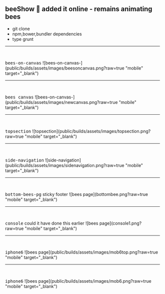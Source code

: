 ## beeShow  :honeybee:   added it online - remains animating bees


- git clone
- npm,bower,bundler dependencies
- type grunt



  
<hr />
  
  <br />
  
  <kbd>bees-on-canvas</kbd>
  ![bees-on-canvas-](public/builds/assets/images/beesoncanvas.png?raw=true "mobile" target="_blank")
  
  
  <hr />
   <br />
  
  <kbd>bees canvas</kbd>
  ![bees-on-canvas-](public/builds/assets/images/newcanvas.png?raw=true "mobile" target="_blank")





<hr />
  
  <br />
  
  <kbd>topsection</kbd>
  ![topsection](public/builds/assets/images/topsection.png?raw=true "mobile" target="_blank")



<hr />
  
  <br />
  
  <kbd>side-navigation</kbd>
  ![side-navigation](public/builds/assets/images/sidenavigation.png?raw=true "mobile" target="_blank")



  
  
  <hr />
  
  <br />
  
  <kbd>bottom-bees-pg</kbd> sticky footer
  ![bees page](bottombee.png?raw=true "mobile" target="_blank")
  
  
  
   <hr />
  
  <br />
  
  <kbd>console</kbd> could it have done this earlier
  ![bees page](console1.png?raw=true "mobile" target="_blank")
  
  
  
  
  <hr />
  
  <br />
  
  <kbd>iphone6</kbd> 
  ![bees page](public/builds/assets/images/mob6top.png?raw=true "mobile" target="_blank")
  
  
  
  <hr />
  
  <br />
  
  <kbd>iphone6</kbd> 
  ![bees page](public/builds/assets/images/mob6.png?raw=true "mobile" target="_blank")
  
  
  
  
  
  
  
  
  
  

